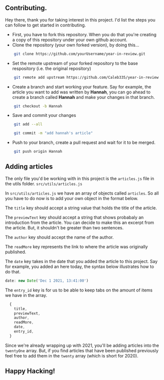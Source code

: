 ## Contributing.

Hey there, thank you for taking interest in this project. I'd list the steps you can follow to get started in contributing.

- First, you have to fork this repository. When you do that you're creating a copy of this repository under your own github account.
- Clone the repository (your own forked version), by doing this...

```bash
    git clone https://github.com/yourUsername/year-in-review.git
```

- Set the remote upstream of your forked repository to the base respository (i.e. the original repository)

```bash
    git remote add upstream https://github.com/Caleb335/year-in-review.git
```

- Create a branch and start working your feature. Say for example, the article you want to add was written by **Hannah**, you can go ahead to create a branch called **Hannah** and make your changes in that branch.

```bash
    git checkout -b Hannah
```

- Save and commit your changes

```bash
    git add --all

    git commit -m "add hannah's article"
```

- Push to your branch, create a pull request and wait for it to be merged.

```bash
    git push origin Hannah
```

## Adding articles

The only file you'd be working with in this project is the `articles.js` file in the utils folder. `src/utils/articles.js`

In `src/utils/articles.js` we have an array of objects called `articles`. So all you have to do now is to add your own object in the format below.

The `title` key should accept a string value that holds the title of the article.

The `previewText` key should accept a string that shows probabaly an introduction from the article. You can decide to make this an excerpt from the article. But, it shouldn't be greater than two sentences.

The `author` key should accept the name of the author.

The `readMore` key represents the link to where the article was originally published.

The `date` key takes in the date that you added the article to this project. Say for example, you added an here today, the syntax below illustrates how to do that.

```javascript
date: new Date('Dec 1 2021, 13:41:00')
```

The `entry_id` key is for us to be able to keep tabs on the amount of items we have in the array.

```javascript
  {
    title,
    previewText,
    author,
    readMore,
    date,
    entry_id,
  }
```

Since we're already wrapping up with 2021, you'll be adding articles into the `twentyOne` array. But, if you find articles that have been published previously feel free to add them in the `twenty` array (which is short for 2020).

## Happy Hacking!
